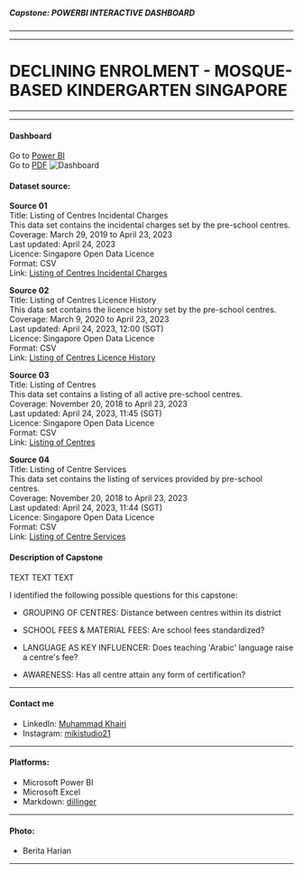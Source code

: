 ##### Capstone: POWERBI INTERACTIVE DASHBOARD
---
---
# DECLINING ENROLMENT - MOSQUE-BASED KINDERGARTEN SINGAPORE

---
---
#### Dashboard
Go to [Power BI](https://github.com/muhdkhairiboyani/capstone_declining-enrolment-mosque-based-kindergarten-SG/blob/main/Analysis%20of%20MBK%20Singapore_v2.pbix) \
Go to [PDF](https://github.com/muhdkhairiboyani/capstone_declining-enrolment-mosque-based-kindergarten-SG/blob/main/Analysis%20of%20MBK%20Singapore_v2.pdf)
![Dashboard](NYP_intake_dashboard.png)

#### Dataset source:
**Source 01** \
Title: Listing of Centres Incidental Charges \
This data set contains the incidental charges set by the pre-school centres. \
Coverage: March 29, 2019 to April 23, 2023 \
Last updated: April 24, 2023 \
Licence: Singapore Open Data Licence \
Format: CSV \
Link: [Listing of Centres Incidental Charges](https://data.gov.sg/dataset/listing-of-centres-incidental-charges)

**Source 02** \
Title: Listing of Centres Licence History \
This data set contains the licence history set by the pre-school centres. \
Coverage: March 9, 2020 to April 23, 2023 \
Last updated: April 24, 2023, 12:00 (SGT) \
Licence: Singapore Open Data Licence \
Format: CSV \
Link: [Listing of Centres Licence History](https://data.gov.sg/dataset/listing-of-centres-licence-history)

**Source 03** \
Title: Listing of Centres \
This data set contains a listing of all active pre-school centres. \
Coverage: November 20, 2018 to April 23, 2023 \
Last updated: April 24, 2023, 11:45 (SGT) \
Licence: Singapore Open Data Licence \
Format: CSV \
Link: [Listing of Centres](https://data.gov.sg/dataset/listing-of-centres)

**Source 04** \
Title: Listing of Centre Services \
This data set contains the listing of services provided by pre-school centres. \
Coverage: November 20, 2018 to April 23, 2023 \
Last updated: April 24, 2023, 11:44 (SGT) \
Licence: Singapore Open Data Licence \
Format: CSV \
Link: [Listing of Centre Services](https://data.gov.sg/dataset/listing-of-centre-services)

#### Description of Capstone
TEXT TEXT TEXT

I identified the following possible questions for this capstone:
- GROUPING OF CENTRES: Distance between centres within its district

- SCHOOL FEES & MATERIAL FEES: Are school fees standardized?

- LANGUAGE AS KEY INFLUENCER: Does teaching 'Arabic' language raise a centre's fee?

- AWARENESS: Has all centre attain any form of certification?

---

#### Contact me
- LinkedIn: [Muhammad Khairi](www.linkedin.com/in/muhammd-khairi-boyani-10694061)
- Instagram: [mikistudio21](https://www.instagram.com/mikistudio21/)

---
#### Platforms:
- Microsoft Power BI
- Microsoft Excel
- Markdown: [dillinger](https://dillinger.io)

---
#### Photo:
- Berita Harian

---
